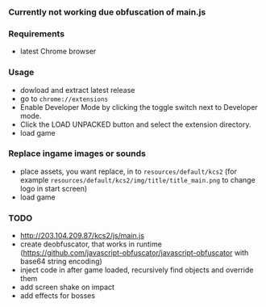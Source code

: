 ### Currently not working due obfuscation of main.js

### Requirements
* latest Chrome browser

### Usage
* dowload and extract latest release
* go to `chrome://extensions`
* Enable Developer Mode by clicking the toggle switch next to Developer mode.
* Click the LOAD UNPACKED button and select the extension directory.
* load game

### Replace ingame images or sounds
* place assets, you want replace, in to `resources/default/kcs2` (for example `resources/default/kcs2/img/title/title_main.png` to change logo in start screen)
* load game



### TODO
* http://203.104.209.87/kcs2/js/main.js
* create deobfuscator, that works in runtime (https://github.com/javascript-obfuscator/javascript-obfuscator with base64 string encoding)
* inject code in after game loaded, recursively find objects and override them
* add screen shake on impact
* add effects for bosses